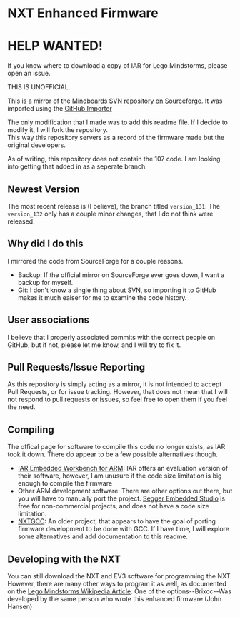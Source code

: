 # NXT Enhanced Firmware

# HELP WANTED!

If you know where to download a copy of IAR for Lego Mindstorms, please open an issue.

THIS IS UNOFFICIAL. 

This is a mirror of the [Mindboards SVN repository on Sourceforge](https://sourceforge.net/projects/mindboards/). 
It was imported using the [GitHub Importer](https://docs.github.com/en/github/importing-your-projects-to-github/importing-source-code-to-github)

The only modification that I made was to add this readme file. If I decide to modify it, I will fork the repository.  
This way this repository servers as a record of the firmware made but the original developers. 

As of writing, this repository does not contain the 107 code. I am looking into getting that added in as a seperate branch. 


## Newest Version
The most recent release is (I believe), the branch titled `version_131`. The `version_132` only has a couple minor changes, that I do not think were released. 

## Why did I do this

I mirrored the code from SourceForge for a couple reasons. 
- Backup: If the official mirror on SourceForge ever goes down, I want a backup for myself. 
- Git: I don't know a single thing about SVN, so importing it to GitHub makes it much eaiser for me to examine the code history.

## User associations

I believe that I properly associated commits with the correct people on GitHub, but if not, please let me know, and I will try to fix it. 

## Pull Requests/Issue Reporting

As this repository is simply acting as a mirror, it is not intended to accept Pull Requests, or for issue tracking. However, that does not mean that I will not
respond to pull requests or issues, so feel free to open them if you feel the need. 

## Compiling

The offical page for software to compile this code no longer exists, as IAR took it down. There do appear to be a few possible alternatives though. 
- [IAR Embedded Workbench for ARM](https://www.iar.com/iar-embedded-workbench/#!?architecture=Arm): IAR offers an evaluation version of their software, however, I am unusure if the code size limitation is big enough to compile the firmware
- Other ARM development software: There are other options out there, but you will have to manually port the project. [Segger Embedded Studio](https://www.segger.com/products/development-tools/embedded-studio/) is 
  free for non-commercial projects, and does not have a code size limitation. 
- [NXTGCC](http://nxtgcc.sourceforge.net/): An older project, that appears to have the goal of porting firmware development to be done with GCC. 
If I have time, I will explore some alternatives and add documentation to this readme. 

## Developing with the NXT

You can still download the NXT and EV3 software for programming the NXT. However, there are many other ways to program it as well, as documented on the [Lego Mindstorms
Wikipedia Article](https://en.wikipedia.org/wiki/Lego_Mindstorms_NXT). One of the options--Brixcc--Was developed by the same person who wrote this enhanced firmware (John Hansen)
